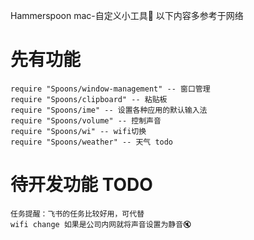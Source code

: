 Hammerspoon
mac-自定义小工具🔧
以下内容多参考于网络

#   先有功能
```
require "Spoons/window-management" -- 窗口管理
require "Spoons/clipboard" -- 粘贴板
require "Spoons/ime" -- 设置各种应用的默认输入法
require "Spoons/volume" -- 控制声音
require "Spoons/wi" -- wifi切换
require "Spoons/weather" -- 天气 todo
```

#   待开发功能 TODO

```
任务提醒：飞书的任务比较好用，可代替
wifi change 如果是公司内网就将声音设置为静音🔇
```
